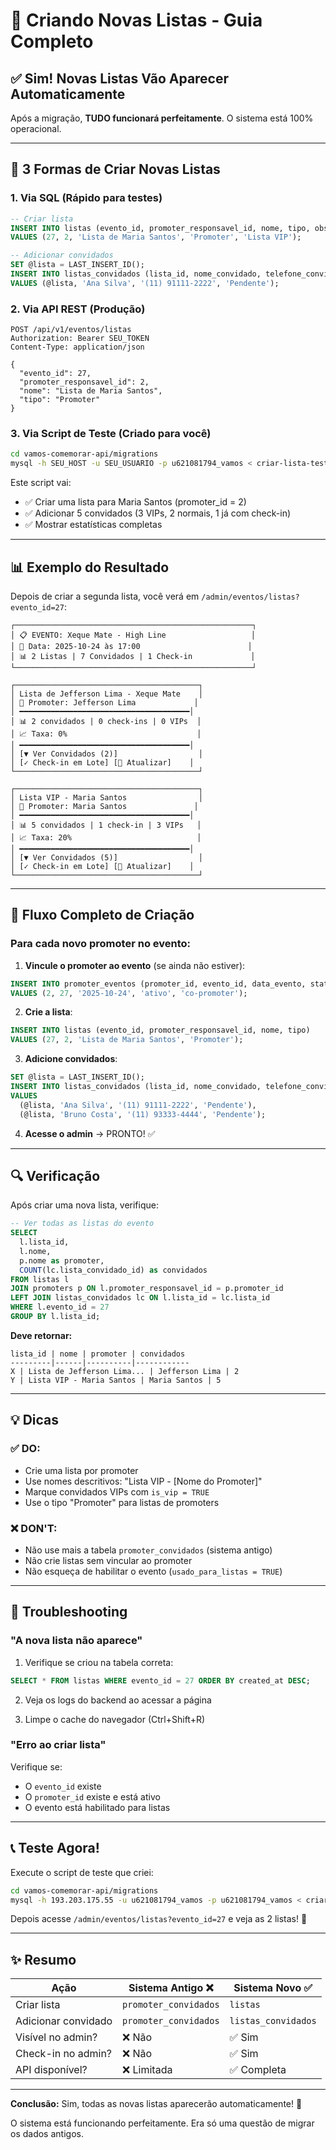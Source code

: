 # 🎯 Criando Novas Listas - Guia Completo

## ✅ Sim! Novas Listas Vão Aparecer Automaticamente

Após a migração, **TUDO funcionará perfeitamente**. O sistema está 100% operacional.

---

## 🚀 3 Formas de Criar Novas Listas

### **1. Via SQL (Rápido para testes)**

```sql
-- Criar lista
INSERT INTO listas (evento_id, promoter_responsavel_id, nome, tipo, observacoes)
VALUES (27, 2, 'Lista de Maria Santos', 'Promoter', 'Lista VIP');

-- Adicionar convidados
SET @lista = LAST_INSERT_ID();
INSERT INTO listas_convidados (lista_id, nome_convidado, telefone_convidado, status_checkin)
VALUES (@lista, 'Ana Silva', '(11) 91111-2222', 'Pendente');
```

### **2. Via API REST (Produção)**

```http
POST /api/v1/eventos/listas
Authorization: Bearer SEU_TOKEN
Content-Type: application/json

{
  "evento_id": 27,
  "promoter_responsavel_id": 2,
  "nome": "Lista de Maria Santos",
  "tipo": "Promoter"
}
```

### **3. Via Script de Teste (Criado para você)**

```bash
cd vamos-comemorar-api/migrations
mysql -h SEU_HOST -u SEU_USUARIO -p u621081794_vamos < criar-lista-teste-evento27.sql
```

Este script vai:
- ✅ Criar uma lista para Maria Santos (promoter_id = 2)
- ✅ Adicionar 5 convidados (3 VIPs, 2 normais, 1 já com check-in)
- ✅ Mostrar estatísticas completas

---

## 📊 Exemplo do Resultado

Depois de criar a segunda lista, você verá em `/admin/eventos/listas?evento_id=27`:

```
┌─────────────────────────────────────────────────────┐
│ 📋 EVENTO: Xeque Mate - High Line                   │
│ 📅 Data: 2025-10-24 às 17:00                        │
│ 📊 2 Listas | 7 Convidados | 1 Check-in             │
└─────────────────────────────────────────────────────┘

┌─────────────────────────────────────────┐
│ Lista de Jefferson Lima - Xeque Mate    │
│ 👤 Promoter: Jefferson Lima             │
│ ━━━━━━━━━━━━━━━━━━━━━━━━━━━━━━━━━━━━━━│
│ 📊 2 convidados | 0 check-ins | 0 VIPs  │
│ 📈 Taxa: 0%                             │
│ ━━━━━━━━━━━━━━━━━━━━━━━━━━━━━━━━━━━━━━│
│ [▼ Ver Convidados (2)]                  │
│ [✓ Check-in em Lote] [🔄 Atualizar]    │
└─────────────────────────────────────────┘

┌─────────────────────────────────────────┐
│ Lista VIP - Maria Santos                │
│ 👤 Promoter: Maria Santos               │
│ ━━━━━━━━━━━━━━━━━━━━━━━━━━━━━━━━━━━━━━│
│ 📊 5 convidados | 1 check-in | 3 VIPs   │
│ 📈 Taxa: 20%                            │
│ ━━━━━━━━━━━━━━━━━━━━━━━━━━━━━━━━━━━━━━│
│ [▼ Ver Convidados (5)]                  │
│ [✓ Check-in em Lote] [🔄 Atualizar]    │
└─────────────────────────────────────────┘
```

---

## 🎯 Fluxo Completo de Criação

### Para cada novo promoter no evento:

1. **Vincule o promoter ao evento** (se ainda não estiver):
```sql
INSERT INTO promoter_eventos (promoter_id, evento_id, data_evento, status, funcao)
VALUES (2, 27, '2025-10-24', 'ativo', 'co-promoter');
```

2. **Crie a lista**:
```sql
INSERT INTO listas (evento_id, promoter_responsavel_id, nome, tipo)
VALUES (27, 2, 'Lista de Maria Santos', 'Promoter');
```

3. **Adicione convidados**:
```sql
SET @lista = LAST_INSERT_ID();
INSERT INTO listas_convidados (lista_id, nome_convidado, telefone_convidado, status_checkin)
VALUES 
  (@lista, 'Ana Silva', '(11) 91111-2222', 'Pendente'),
  (@lista, 'Bruno Costa', '(11) 93333-4444', 'Pendente');
```

4. **Acesse o admin** → PRONTO! ✅

---

## 🔍 Verificação

Após criar uma nova lista, verifique:

```sql
-- Ver todas as listas do evento
SELECT 
  l.lista_id,
  l.nome,
  p.nome as promoter,
  COUNT(lc.lista_convidado_id) as convidados
FROM listas l
JOIN promoters p ON l.promoter_responsavel_id = p.promoter_id
LEFT JOIN listas_convidados lc ON l.lista_id = lc.lista_id
WHERE l.evento_id = 27
GROUP BY l.lista_id;
```

**Deve retornar:**
```
lista_id | nome | promoter | convidados
---------|------|----------|------------
X | Lista de Jefferson Lima... | Jefferson Lima | 2
Y | Lista VIP - Maria Santos | Maria Santos | 5
```

---

## 💡 Dicas

### ✅ DO:
- Crie uma lista por promoter
- Use nomes descritivos: "Lista VIP - [Nome do Promoter]"
- Marque convidados VIPs com `is_vip = TRUE`
- Use o tipo "Promoter" para listas de promoters

### ❌ DON'T:
- Não use mais a tabela `promoter_convidados` (sistema antigo)
- Não crie listas sem vincular ao promoter
- Não esqueça de habilitar o evento (`usado_para_listas = TRUE`)

---

## 🚨 Troubleshooting

### "A nova lista não aparece"

1. Verifique se criou na tabela correta:
```sql
SELECT * FROM listas WHERE evento_id = 27 ORDER BY created_at DESC;
```

2. Veja os logs do backend ao acessar a página

3. Limpe o cache do navegador (Ctrl+Shift+R)

### "Erro ao criar lista"

Verifique se:
- O `evento_id` existe
- O `promoter_id` existe e está ativo
- O evento está habilitado para listas

---

## 📞 Teste Agora!

Execute o script de teste que criei:

```bash
cd vamos-comemorar-api/migrations
mysql -h 193.203.175.55 -u u621081794_vamos -p u621081794_vamos < criar-lista-teste-evento27.sql
```

Depois acesse `/admin/eventos/listas?evento_id=27` e veja as 2 listas! 🎉

---

## ✨ Resumo

| Ação | Sistema Antigo ❌ | Sistema Novo ✅ |
|------|------------------|----------------|
| Criar lista | `promoter_convidados` | `listas` |
| Adicionar convidado | `promoter_convidados` | `listas_convidados` |
| Visível no admin? | ❌ Não | ✅ Sim |
| Check-in no admin? | ❌ Não | ✅ Sim |
| API disponível? | ❌ Limitada | ✅ Completa |

---

**Conclusão:** Sim, todas as novas listas aparecerão automaticamente! 🚀

O sistema está funcionando perfeitamente. Era só uma questão de migrar os dados antigos.

